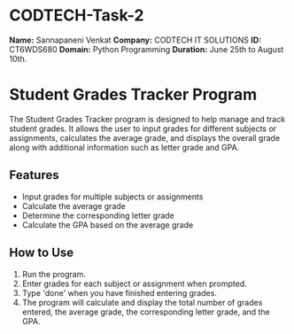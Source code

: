 # CODTECH-Task-2

**Name:** Sannapaneni Venkat
**Company:** CODTECH IT SOLUTIONS
**ID:** CT6WDS680
**Domain:** Python Programming
**Duration:** June 25th to August 10th.

# Student Grades Tracker Program

The Student Grades Tracker program is designed to help manage and track student grades. It allows the user to input grades for different subjects or assignments, calculates the average grade, and displays the overall grade along with additional information such as letter grade and GPA.

## Features

- Input grades for multiple subjects or assignments
- Calculate the average grade
- Determine the corresponding letter grade
- Calculate the GPA based on the average grade

## How to Use

1. Run the program.
2. Enter grades for each subject or assignment when prompted.
3. Type 'done' when you have finished entering grades.
4. The program will calculate and display the total number of grades entered, the average grade, the corresponding letter grade, and the GPA.
